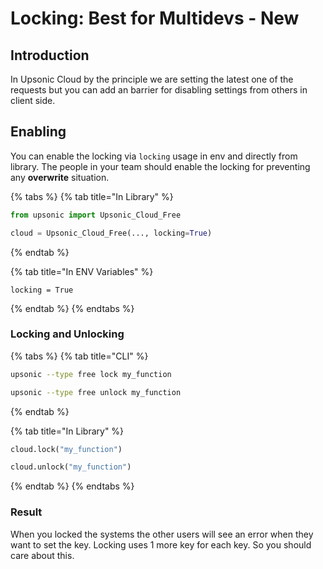 # Locking: Best for Multidevs - New

## Introduction

In Upsonic Cloud by the principle we are setting the latest one of the requests but you can add an barrier for disabling settings from others in client side.



## Enabling

You can enable the locking via  `locking` usage in env and directly from library. The people in your team should enable the locking for preventing any **overwrite** situation.

{% tabs %}
{% tab title="In Library" %}
```python
from upsonic import Upsonic_Cloud_Free

cloud = Upsonic_Cloud_Free(..., locking=True)
```
{% endtab %}

{% tab title="In ENV Variables" %}
```
locking = True
```
{% endtab %}
{% endtabs %}



### Locking and Unlocking

{% tabs %}
{% tab title="CLI" %}
```bash
upsonic --type free lock my_function
```

```bash
upsonic --type free unlock my_function
```
{% endtab %}

{% tab title="In Library" %}
```python
cloud.lock("my_function")
```

```python
cloud.unlock("my_function")
```
{% endtab %}
{% endtabs %}



### Result

When you locked the systems the other users will see an error when they want to set the key. Locking uses 1 more key for each key.  So you should care about this.
